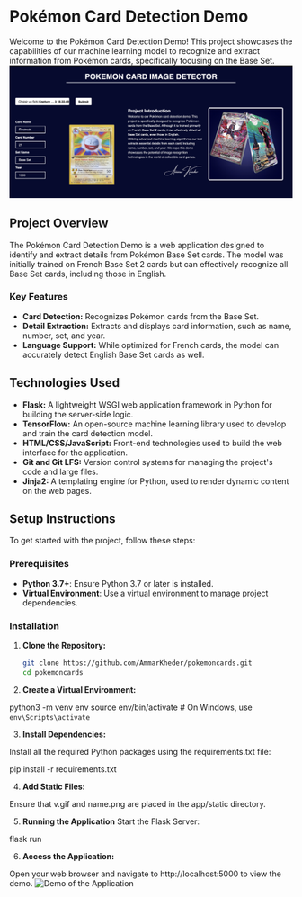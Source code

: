 # Pokémon Card Detection Demo

Welcome to the Pokémon Card Detection Demo! This project showcases the capabilities of our machine learning model to recognize and extract information from Pokémon cards, specifically focusing on the Base Set. 
![Demo of the Application](app/static/demo.png)

## Project Overview

The Pokémon Card Detection Demo is a web application designed to identify and extract details from Pokémon Base Set cards. The model was initially trained on French Base Set 2 cards but can effectively recognize all Base Set cards, including those in English.

### Key Features

- **Card Detection:** Recognizes Pokémon cards from the Base Set.
- **Detail Extraction:** Extracts and displays card information, such as name, number, set, and year.
- **Language Support:** While optimized for French cards, the model can accurately detect English Base Set cards as well.

## Technologies Used

- **Flask:** A lightweight WSGI web application framework in Python for building the server-side logic.
- **TensorFlow:** An open-source machine learning library used to develop and train the card detection model.
- **HTML/CSS/JavaScript:** Front-end technologies used to build the web interface for the application.
- **Git and Git LFS:** Version control systems for managing the project's code and large files.
- **Jinja2:** A templating engine for Python, used to render dynamic content on the web pages.

## Setup Instructions

To get started with the project, follow these steps:

### Prerequisites

- **Python 3.7+**: Ensure Python 3.7 or later is installed.
- **Virtual Environment**: Use a virtual environment to manage project dependencies.

### Installation

1. **Clone the Repository:**

   ```bash
   git clone https://github.com/AmmarKheder/pokemoncards.git
   cd pokemoncards

2. **Create a Virtual Environment:**
   

  python3 -m venv env
  source env/bin/activate  # On Windows, use `env\Scripts\activate`
  
3. **Install Dependencies:**

Install all the required Python packages using the requirements.txt file:

pip install -r requirements.txt

4. **Add Static Files:**

Ensure that v.gif and name.png are placed in the app/static directory.

5. **Running the Application**
Start the Flask Server:

flask run

6. **Access the Application:**

Open your web browser and navigate to http://localhost:5000 to view the demo.
![Demo of the Application](app/static/demo1.gif)


